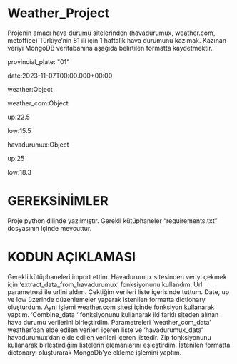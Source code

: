 # Weather_Project
Projenin amacı hava durumu sitelerinden (havadurumux, weather.com, metoffice) Türkiye’nin 81 ili için 1 haftalık  hava durumunu kazımak. Kazınan veriyi MongoDB veritabanına aşağıda belirtilen formatta kaydetmektir. 

provincial_plate: "01" 

date:2023-11-07T00:00.000+00:00 

weather:Object 

weather_com:Object 

up:22.5 

low:15.5 

havadurumux:Object 

up:25 

low:18.3 

# GEREKSİNİMLER 

Proje python dilinde yazılmıştır. Gerekli kütüphaneler “requirements.txt” dosyasının içinde mevcuttur. 

 

# KODUN AÇIKLAMASI 

Gerekli kütüphaneleri import ettim. Havadurumux sitesinden veriyi çekmek için ‘extract_data_from_havadurumux’ fonksiyonunu kullandım. Url parametresi ile urlini aldım. Çektiğim verileri liste içerisinde tuttum. Date, up ve low üzerinde düzenlemeler yaparak istenilen formatta dictionary oluşturdum. Aynı işlemi weather.com sitesi içinde fonksiyon kullanarak yaptım. ‘Combine_data ‘ fonksiyonunu kullanarak iki farklı siteden alınan hava durumu verilerini birleştirdim. Parametreleri ‘weather_com_data’ weather’dan elde edilen verileri içeren liste ve ‘havadurumux_data’ havadurumux’dan elde edilen verileri içeren listedir. Zip fonksiyonunu kullanarak birleştirdiğim listelerin elemanlarını eşleştirdim. İstenilen formatta dictonaryi oluşturarak MongoDb’ye ekleme işlemini yaptım. 
